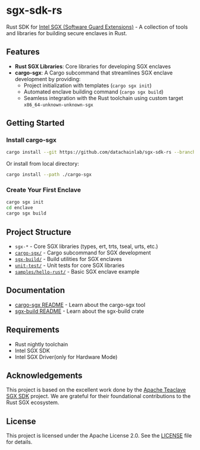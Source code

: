 # sgx-sdk-rs

Rust SDK for [Intel SGX (Software Guard Extensions)](https://github.com/intel/linux-sgx) - A collection of tools and libraries for building secure enclaves in Rust.

## Features

- **Rust SGX Libraries**: Core libraries for developing SGX enclaves
- **cargo-sgx**: A Cargo subcommand that streamlines SGX enclave development by providing:
  - Project initialization with templates (`cargo sgx init`)
  - Automated enclave building command (`cargo sgx build`)
  - Seamless integration with the Rust toolchain using custom target `x86_64-unknown-unknown-sgx`

## Getting Started

### Install cargo-sgx

```bash
cargo install --git https://github.com/datachainlab/sgx-sdk-rs --branch main cargo-sgx
```

Or install from local directory:

```bash
cargo install --path ./cargo-sgx
```

### Create Your First Enclave

```bash
cargo sgx init
cd enclave
cargo sgx build
```

## Project Structure

- `sgx-*` - Core SGX libraries (types, ert, trts, tseal, urts, etc.)
- [`cargo-sgx/`](cargo-sgx/) - Cargo subcommand for SGX development
- [`sgx-build/`](sgx-build/) - Build utilities for SGX enclaves
- [`unit-test/`](unit-test/) - Unit tests for core SGX libraries
- [`samples/hello-rust/`](samples/hello-rust/) - Basic SGX enclave example

## Documentation

- [cargo-sgx README](cargo-sgx/README.md) - Learn about the cargo-sgx tool
- [sgx-build README](sgx-build/README.md) - Learn about the sgx-build crate

## Requirements

- Rust nightly toolchain
- Intel SGX SDK
- Intel SGX Driver(only for Hardware Mode)

## Acknowledgements

This project is based on the excellent work done by the [Apache Teaclave SGX SDK](https://github.com/apache/incubator-teaclave-sgx-sdk/tree/1b1d03376056321441ef99716aa0888bd5ef19f7) project. We are grateful for their foundational contributions to the Rust SGX ecosystem.

## License

This project is licensed under the Apache License 2.0. See the [LICENSE](LICENSE) file for details.
